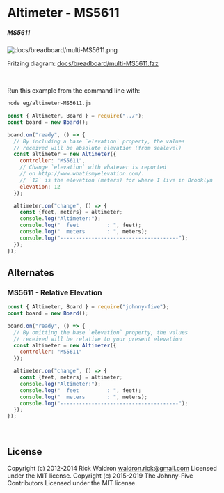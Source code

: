<!--remove-start-->

# Altimeter - MS5611

<!--remove-end-->






##### MS5611



![docs/breadboard/multi-MS5611.png](breadboard/multi-MS5611.png)<br>

Fritzing diagram: [docs/breadboard/multi-MS5611.fzz](breadboard/multi-MS5611.fzz)

&nbsp;




Run this example from the command line with:
```bash
node eg/altimeter-MS5611.js
```


```javascript
const { Altimeter, Board } = require("../");
const board = new Board();

board.on("ready", () => {
  // By including a base `elevation` property, the values
  // received will be absolute elevation (from sealevel)
  const altimeter = new Altimeter({
    controller: "MS5611",
    // Change `elevation` with whatever is reported
    // on http://www.whatismyelevation.com/.
    // `12` is the elevation (meters) for where I live in Brooklyn
    elevation: 12
  });

  altimeter.on("change", () => {
    const {feet, meters} = altimeter;
    console.log("Altimeter:");
    console.log("  feet         : ", feet);
    console.log("  meters       : ", meters);
    console.log("--------------------------------------");
  });
});


```

## Alternates


### MS5611 - Relative Elevation



```javascript
const { Altimeter, Board } = require("johnny-five");
const board = new Board();

board.on("ready", () => {
  // By omitting the base `elevation` property, the values
  // received will be relative to your present elevation
  const altimeter = new Altimeter({
    controller: "MS5611"
  });

  altimeter.on("change", () => {
    const {feet, meters} = altimeter;
    console.log("Altimeter:");
    console.log("  feet         : ", feet);
    console.log("  meters       : ", meters);
    console.log("--------------------------------------");
  });
});


```









&nbsp;

<!--remove-start-->

## License
Copyright (c) 2012-2014 Rick Waldron <waldron.rick@gmail.com>
Licensed under the MIT license.
Copyright (c) 2015-2019 The Johnny-Five Contributors
Licensed under the MIT license.

<!--remove-end-->
